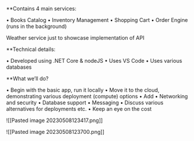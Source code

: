 **Contains 4 main services:

• Books Catalog
• Inventory Management
• Shopping Cart
• Order Engine (runs in the background)

 Weather service just to showcase implementation of API 

**Technical details:

• Developed using .NET Core & nodeJS
• Uses VS Code
• Uses various databases


**What we’ll do?

• Begin with the basic app, run it locally
• Move it to the cloud, demonstrating various deployment (compute) options
• Add 
	• Networking and security
	• Database support
	• Messaging
• Discuss various alternatives for deployments etc.
• Keep an eye on the cost


![[Pasted image 20230508123417.png]]

![[Pasted image 20230508123700.png]]